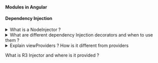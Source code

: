 #### Modules in Angular


#### Dependency Injection

<details> 
	<summary>What is a NodeInjector ? </summary>
    
- A Node Injector is a an Element Level Injector Provided by Angular.
- Typically Element Level Injector is created for each directive.    
- You define a node injector by providing values in providers array of Angular Component.
</details>

<details>
	<summary>What are different dependency Injection decorators and when to use them ?</summary>
    
- @Self: Will restrict dependency injector to look for it's own Node Injector dependencies
- @Optional: Will not cause an error during dependency injection if node injector is not provided with a reference to the Service being used in the Component
- @Host: Restrict the dependency injection process to only look at the immediate parent for a given service instance and stop right there. It will throw an error if a service is not provided either in the component itself or the parent component. 
- @SkipSelf : Will skip it's own node injector
 </details>

<details> 
	<summary>Explain viewProviders ? How is it different from providers  </summary>
    
**viewProviders:** When you provide a service in viewProviders array the instance of those service is scoped to only the Components View.
- Say for example you have a <ng-content> </ng-content>
- Any Components being projected inside <ng-content> will not get reference to the service instance which are declared in viewProviders
    
**providers:** When you provide a service providers array the instance of those service is scoped to All Children of that component.
</details>

What is R3 Injector and where is it provided ?